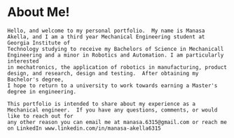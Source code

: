 # About Me!

    Hello, and welcome to my personal portfolio.  My name is Manasa Akella, and I am a third year Mechanical Engineering student at Georgia Institute of
    Technology studying to receive my Bachelors of Science in Mechanicall Engineering and a minor in Robotics and Automation. I am particularly interested 
    in mechatronics, the application of robotics in manufacturing, product design, and research, design and testing.  After obtaining my Bachelor's degree, 
    I hope to return to a university to work towards earning a Master's degree in engineering.  
    
    This portfolio is intended to share about my experience as a Mechanical engineer.  If you have any questions, comments, or would like to reach out for 
    any other reason you can email me at manasa.6315@gmail.com or reach me on LinkedIn www.linkedin.com/in/manasa-akella6315

